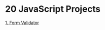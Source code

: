 # 20 JavaScript Projects

[1. Form Validator](https://kosemmg.github.io/20-js-projects/01-form-validator/ "Form Validator")

